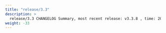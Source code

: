 ```yaml
---
title: "release/3.3"
description: >
  release/3.3 CHANGELOG Summary, most recent release: v3.3.8 , time: 2020-12-09
weight: -33
---
```

